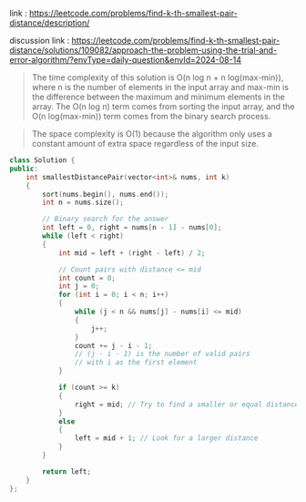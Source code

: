 link : https://leetcode.com/problems/find-k-th-smallest-pair-distance/description/

discussion link : https://leetcode.com/problems/find-k-th-smallest-pair-distance/solutions/109082/approach-the-problem-using-the-trial-and-error-algorithm/?envType=daily-question&envId=2024-08-14

>The time complexity of this solution is O(n log n + n log(max-min)), where n is the number of elements in the input array and max-min is the difference between the maximum and minimum elements in the array. The O(n log n) term comes from sorting the input array, and the O(n log(max-min)) term comes from the binary search process. 

>The space complexity is O(1) because the algorithm only uses a constant amount of extra space regardless of the input size.

```cpp
class Solution {
public:
    int smallestDistancePair(vector<int>& nums, int k) 
    {
        sort(nums.begin(), nums.end());
        int n = nums.size();

        // Binary search for the answer
        int left = 0, right = nums[n - 1] - nums[0];
        while (left < right) 
        {
            int mid = left + (right - left) / 2;

            // Count pairs with distance <= mid
            int count = 0;
            int j = 0;
            for (int i = 0; i < n; i++) 
            {
                while (j < n && nums[j] - nums[i] <= mid) 
                {
                    j++;
                }
                count += j - i - 1; 
                // (j - i - 1) is the number of valid pairs
                // with i as the first element
            }

            if (count >= k) 
            {
                right = mid; // Try to find a smaller or equal distance
            } 
            else 
            {
                left = mid + 1; // Look for a larger distance
            }
        }

        return left;
    }
};


```
